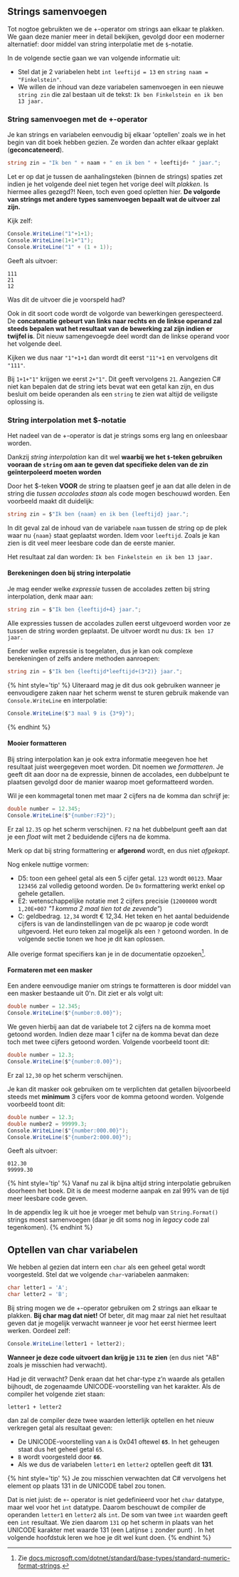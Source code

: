 ## Strings samenvoegen

Tot nogtoe gebruikten we de +-operator om strings aan elkaar te plakken. We gaan deze manier meer in detail bekijken, gevolgd door een moderner alternatief: door middel van string interpolatie met de ``$``-notatie.


In de volgende sectie gaan we van volgende informatie uit:

* Stel dat je 2 variabelen hebt ``int leeftijd = 13`` en ``string naam = "Finkelstein"``.
* We willen de inhoud van deze variabelen samenvoegen in een nieuwe ``string zin`` die zal bestaan uit de tekst: ``Ik ben Finkelstein en ik ben 13 jaar.``



### String samenvoegen met de +-operator

Je kan strings en variabelen eenvoudig bij elkaar 'optellen' zoals we in het begin van dit boek hebben gezien. Ze worden dan achter elkaar geplakt (**geconcateneerd**). 

```csharp
string zin = "Ik ben " + naam + " en ik ben " + leeftijd+ " jaar.";
```

Let er op dat je tussen de aanhalingsteken (binnen de strings) spaties zet indien je het volgende deel niet tegen het vorige deel wilt *plakken*. Is hiermee alles gezegd?! Neen, toch even goed opletten hier. **De volgorde van strings met andere types samenvoegen bepaalt wat de uitvoer zal zijn.** 

Kijk zelf:

```csharp
Console.WriteLine("1"+1+1);
Console.WriteLine(1+1+"1");
Console.WriteLine("1" + (1 + 1));
```

Geeft als uitvoer:


```text
111
21
12
```

Was dit de uitvoer die je voorspeld had?

Ook in dit soort code wordt de volgorde van bewerkingen gerespecteerd. De **concatenatie gebeurt van links naar rechts en de linkse operand zal steeds bepalen wat het resultaat van de bewerking zal zijn indien er twijfel is**. Dit nieuw samengevoegde deel wordt dan de linkse operand voor het volgende deel.

Kijken we dus naar ``"1"+1+1`` dan wordt dit eerst ``"11"+1`` en vervolgens dit ``"111"``.

Bij ``1+1+"1"`` krijgen we eerst ``2+"1"``. Dit geeft vervolgens ``21``. Aangezien C# niet kan bepalen dat de string iets bevat wat een getal kan zijn, en dus besluit om beide operanden als een ``string`` te zien wat altijd de veiligste oplossing is.



### String interpolation met $-notatie

Het nadeel van de +-operator is dat je strings soms erg lang en onleesbaar worden. 

Dankzij *string interpolation* kan dit wel **waarbij we het ``$``-teken gebruiken vooraan de ``string`` om aan te geven dat specifieke delen van de zin geïnterpoleerd moeten worden**

Door het $-teken **VOOR** de string te plaatsen geef je aan dat alle delen in de string die *tussen accolades staan* als code mogen beschouwd worden. Een voorbeeld maakt dit duidelijk:


```csharp
string zin = $"Ik ben {naam} en ik ben {leeftijd} jaar.";
```

In dit geval zal de inhoud van de variabele ``naam`` tussen de string op de plek waar nu ``{naam}`` staat geplaatst worden. Idem voor ``leeftijd``.
Zoals je kan zien is dit veel meer leesbare code dan de eerste manier.

Het resultaat zal dan worden: ``Ik ben Finkelstein en ik ben 13 jaar.``


#### Berekeningen doen bij string interpolatie

Je mag eender welke *expressie* tussen de accolades zetten bij string interpolation, denk maar aan:
```csharp
string zin = $"Ik ben {leeftijd+4} jaar.";
```

Alle expressies tussen de accolades zullen eerst uitgevoerd worden voor ze tussen de string worden geplaatst. De uitvoer wordt nu dus: ```Ik ben 17 jaar.```

Eender welke expressie is toegelaten, dus je kan ook complexe berekeningen of zelfs andere methoden aanroepen:


```csharp
string zin = $"Ik ben {leeftijd*leeftijd+(3*2)} jaar.";
```

{% hint style='tip' %}
Uiteraard mag je dit dus ook gebruiken wanneer je eenvoudigere zaken naar het scherm wenst te sturen gebruik makende van ``Console.WriteLine`` en interpolatie:


```csharp
Console.WriteLine($"3 maal 9 is {3*9}");
```
{% endhint %}



#### Mooier formatteren

Bij string interpolation kan je ook extra informatie meegeven hoe het resultaat juist weergegeven moet worden. Dit noemen we *formatteren*. Je geeft dit aan door na de expressie, binnen de accolades, een dubbelpunt te plaatsen gevolgd door de manier waarop moet geformatteerd worden.

Wil je een kommagetal tonen met maar 2 cijfers na de komma dan schrijf je:

```csharp
double number = 12.345;
Console.WriteLine($"{number:F2}");
```

Er zal ``12.35`` op het scherm verschijnen. ``F2`` na het dubbelpunt geeft aan dat je een *float* wilt met 2 beduidende cijfers na de komma. 

Merk op dat bij string formattering er **afgerond** wordt, en dus niet *afgekapt*. 


Nog enkele nuttige vormen:

* D5: toon een geheel getal als een 5 cijfer getal. ``123`` wordt ``00123``. Maar ``123456`` zal volledig getoond worden. De ``Dx`` formattering werkt enkel op gehele getallen.
* E2: wetenschappelijke notatie met 2 cijfers precisie (``12000000`` wordt ``1,20E+007`` *"1 komma 2 maal tien tot de zevende"*)
* C: geldbedrag. ``12,34`` wordt € 12,34. Het teken en het aantal beduidende cijfers is van de landinstellingen van de pc waarop je code wordt uitgevoerd. Het euro teken zal mogelijk als een ``?`` getoond worden. In de volgende sectie tonen we hoe je dit kan oplossen.

Alle overige format specifiers kan je in de documentatie opzoeken[^formatdoc].

[^formatdoc]: Zie [docs.microsoft.com/dotnet/standard/base-types/standard-numeric-format-strings](https://docs.microsoft.com/dotnet/standard/base-types/standard-numeric-format-strings).

<!-- \newpage -->


#### Formateren met een masker

Een andere eenvoudige manier om strings te formatteren is door middel van een masker bestaande uit 0'n. Dit ziet er als volgt uit:

```csharp
double number = 12.345;
Console.WriteLine($"{number:0.00}");
```

We geven hierbij aan dat de variabele tot 2 cijfers na de komma moet getoond worden. Indien deze maar 1 cijfer na de komma bevat dan deze toch met twee cijfers getoond worden. Volgende voorbeeld toont dit:

```csharp
double number = 12.3;
Console.WriteLine($"{number:0.00}");
```

Er zal ``12,30`` op het scherm verschijnen.

Je kan dit masker ook gebruiken om te verplichten dat getallen bijvoorbeeld steeds met **minimum** 3 cijfers voor de komma getoond worden. Volgende voorbeeld toont dit:

```csharp
double number = 12.3;
double number2 = 99999.3;
Console.WriteLine($"{number:000.00}");
Console.WriteLine($"{number2:000.00}");
```

Geeft als uitvoer:
```text
012.30
99999.30
```

{% hint style='tip' %}
Vanaf nu zal ik bijna altijd string interpolatie gebruiken doorheen het boek. Dit is de meest moderne aanpak en zal 99% van de tijd meer leesbare code geven.

In de appendix leg ik uit hoe je vroeger met behulp van ``String.Format()`` strings moest samenvoegen (daar je dit soms nog in *legacy* code zal tegenkomen).
{% endhint %}

<!-- \newpage -->


## Optellen van char variabelen

We hebben al gezien dat intern een ``char`` als een geheel getal wordt voorgesteld. Stel dat we volgende ``char``-variabelen aanmaken: 

```csharp
char letter1 = 'A';
char letter2 = 'B';
```

Bij string mogen we de +-operator gebruiken om 2 strings aan elkaar te plakken. **Bij char mag dat niet!** Of beter, dit mag maar zal niet het resultaat geven dat je mogelijk verwacht wanneer je voor het eerst hiermee leert werken. Oordeel zelf:


```csharp
Console.WriteLine(letter1 + letter2);
```

**Wanneer je deze code uitvoert dan krijg je `131` te zien** (en dus niet "AB" zoals je misschien had verwacht).

Had je dit verwacht? Denk eraan dat het char-type z’n waarde als getallen bijhoudt, de zogenaamde UNICODE-voorstelling van het karakter. Als de compiler het volgende ziet staan:

``letter1 + letter2`` 

dan zal de compiler deze twee waarden letterlijk optellen en het nieuw verkregen getal als resultaat geven:

* De UNICODE-voorstelling van `A` is 0x041 oftewel **`65`**. In het geheugen staat dus het geheel getal ``65``.
* `B` wordt voorgesteld door **`66`**.
* Als we dus de variabelen ``letter1`` en ``letter2`` optellen geeft dit **131**. 



{% hint style='tip' %}
Je zou misschien verwachten dat C# vervolgens het element op plaats 131 in de UNICODE tabel zou tonen. 

Dat is niet juist: de ``+``- operator is niet gedefinieerd voor het ``char`` datatype, maar wel voor het ``int`` datatype. Daarom beschouwt de compiler de operanden ``letter1`` en ``letter2`` als ``int``. De som van twee ``int`` waarden geeft een ``int`` resultaat. We zien daarom ``131`` op het scherm in plaats van het UNICODE karakter met waarde 131 (een Latijnse ``i`` zonder punt) . In het volgende hoofdstuk leren we hoe je dit wel kunt doen.
{% endhint %}

